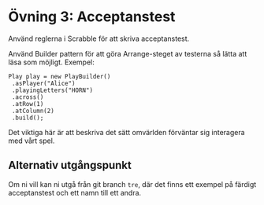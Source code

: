 # Övning 3: Acceptanstest

Använd reglerna i Scrabble för att skriva acceptanstest.

Använd Builder pattern för att göra Arrange-steget av testerna så lätta att
läsa som möjligt. Exempel:

    Play play = new PlayBuilder()
     .asPlayer("Alice")
     .playingLetters("HORN")
     .across()
     .atRow(1)
     .atColumn(2)
     .build();

Det viktiga här är att beskriva det sätt omvärlden förväntar sig interagera med vårt spel.

## Alternativ utgångspunkt

Om ni vill kan ni utgå från git branch ``tre``, där det finns ett exempel på
färdigt acceptanstest och ett namn till ett andra.
